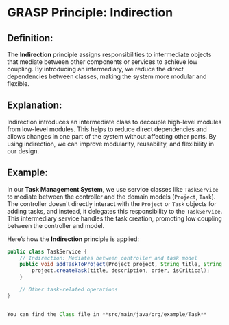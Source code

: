 # GRASP Principle: Indirection

## Definition:

The **Indirection** principle assigns responsibilities to intermediate objects that mediate between other components or services to achieve low coupling. By introducing an intermediary, we reduce the direct dependencies between classes, making the system more modular and flexible.

## Explanation:

Indirection introduces an intermediate class to decouple high-level modules from low-level modules. This helps to reduce direct dependencies and allows changes in one part of the system without affecting other parts. By using indirection, we can improve modularity, reusability, and flexibility in our design.

## Example:

In our **Task Management System**, we use service classes like `TaskService` to mediate between the controller and the domain models (`Project`, `Task`). The controller doesn't directly interact with the `Project` or `Task` objects for adding tasks, and instead, it delegates this responsibility to the `TaskService`. This intermediary service handles the task creation, promoting low coupling between the controller and model.

Here’s how the **Indirection** principle is applied:

```java
public class TaskService {
    // Indirection: Mediates between controller and task model
    public void addTaskToProject(Project project, String title, String description, int order, boolean isCritical) {
        project.createTask(title, description, order, isCritical);
    }

    // Other task-related operations
}


You can find the Class file in **src/main/java/org/example/Task** 
